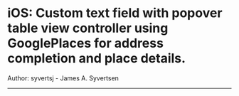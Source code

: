 # iOS: Custom text field with popover table view controller using GooglePlaces for address completion and place details.

Author: syvertsj - James A. Syvertsen

 ----------------------------------------------------------------------------------------
